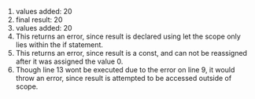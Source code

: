1. values added: 20
2. final result: 20
3. values added: 20
4. This returns an error, since result is declared using let the scope only lies within the if statement.
5. This returns an error, since result is a const, and can not be reassigned after it was assigned the value 0.
6. Though line 13 wont be executed due to the error on line 9, it would throw an error, since result is attempted to be accessed outside of scope.
   